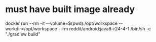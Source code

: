 # must have built image already
docker run --rm -it --volume=$(pwd):/opt/workspace --workdir=/opt/workspace --rm reddit/android:java8-r24-4-1  /bin/sh -c "./gradlew build"
